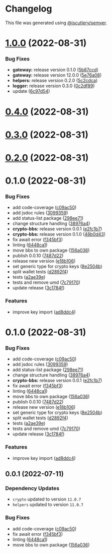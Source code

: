# Changelog

This file was generated using [@jscutlery/semver](https://github.com/jscutlery/semver).

# [1.0.0](https://github.com/trustcerts/trustchain-sdk/compare/crypto-bbs-0.1.0...crypto-bbs-1.0.0) (2022-08-31)


### Bug Fixes

* **gateway:** release version 0.1.0 ([5b87ccd](https://github.com/trustcerts/trustchain-sdk/commit/5b87ccdaa440cf0c784e247bc5099bddb65ca430))
* **gateway:** release version 12.0.0 ([5e76a08](https://github.com/trustcerts/trustchain-sdk/commit/5e76a08bc678585306a1cf8ba6625769e9206e57))
* **helpers:** release version 0.2.0 ([5c2cdca](https://github.com/trustcerts/trustchain-sdk/commit/5c2cdca0ed452d41368d7e2906ddd18ca58c7026))
* **logger:** release version 0.3.0 ([0c2df89](https://github.com/trustcerts/trustchain-sdk/commit/0c2df8912126700ee523fb21d787e549683c8935))
* update ([6c97d54](https://github.com/trustcerts/trustchain-sdk/commit/6c97d54ef32db9572d1acc3526c19f9b0286ec7d))



# [0.4.0](https://github.com/trustcerts/trustchain-sdk/compare/v0.3.0...v0.4.0) (2022-08-31)



# [0.3.0](https://github.com/trustcerts/trustchain-sdk/compare/v0.2.0...v0.3.0) (2022-08-31)



# [0.2.0](https://github.com/trustcerts/trustchain-sdk/compare/v0.1.0...v0.2.0) (2022-08-31)



# 0.1.0 (2022-08-31)


### Bug Fixes

* add code-coverage ([c09ac50](https://github.com/trustcerts/trustchain-sdk/commit/c09ac504a72a364455819ac738e6ebe994e417e4))
* add jsdoc rules ([3099359](https://github.com/trustcerts/trustchain-sdk/commit/3099359775efa0d7604d024280801781620bc9f6))
* add status-list package ([298ee71](https://github.com/trustcerts/trustchain-sdk/commit/298ee7185ae9cbb7f5bf7fdbb6327f84195741b2))
* change structure handling ([38976a4](https://github.com/trustcerts/trustchain-sdk/commit/38976a4ad8543ca3bfc7eec7e25313516fed1609))
* **crypto-bbs:** release version 0.0.1 ([e2fc1b7](https://github.com/trustcerts/trustchain-sdk/commit/e2fc1b71304cd4e16d467b6296080db95e0292cb))
* **crypto-bbs:** release version 0.1.0 ([48b0d43](https://github.com/trustcerts/trustchain-sdk/commit/48b0d4307715b5acd4ea20aedaa445927d70b31b))
* fix await error ([f345bf3](https://github.com/trustcerts/trustchain-sdk/commit/f345bf383ac097451ff1bf8d36f112c632c704b8))
* linting ([6448ca1](https://github.com/trustcerts/trustchain-sdk/commit/6448ca1da9a142e53207ef44c61d45d035e0effb))
* move bbs to own package ([156a036](https://github.com/trustcerts/trustchain-sdk/commit/156a036802da502e3ba0bdb65c8056ce69e5b1ea))
* publish 0.0.10 ([7487d22](https://github.com/trustcerts/trustchain-sdk/commit/7487d224c999a767b732b904809b6777f4edd12a))
* release new version ([e18b106](https://github.com/trustcerts/trustchain-sdk/commit/e18b1069def0cd78a73cdee4715bf58cfd9237b8))
* set generic type for crypto keys ([8e2504b](https://github.com/trustcerts/trustchain-sdk/commit/8e2504b37748bc9f385fa347d8c1d1da32d6ed62))
* split wallet tests ([d2892f4](https://github.com/trustcerts/trustchain-sdk/commit/d2892f4fcb626d3ba7a44e57c81b240842072791))
* tests ([a2ae39e](https://github.com/trustcerts/trustchain-sdk/commit/a2ae39e90939eb49563b520502b29944fcb6351e))
* tests and remove umd ([7c79170](https://github.com/trustcerts/trustchain-sdk/commit/7c791706195ace7c83cb0e51e5a16191495aab7f))
* update release ([3c1784f](https://github.com/trustcerts/trustchain-sdk/commit/3c1784fafea9a5e681b9f19e56b386e7f47ec55a))


### Features

* improve key import ([ad8ddc4](https://github.com/trustcerts/trustchain-sdk/commit/ad8ddc473024c710c24e64eac3c0d08b4a127326))



# 0.1.0 (2022-08-31)


### Bug Fixes

* add code-coverage ([c09ac50](https://github.com/trustcerts/trustchain-sdk/commit/c09ac504a72a364455819ac738e6ebe994e417e4))
* add jsdoc rules ([3099359](https://github.com/trustcerts/trustchain-sdk/commit/3099359775efa0d7604d024280801781620bc9f6))
* add status-list package ([298ee71](https://github.com/trustcerts/trustchain-sdk/commit/298ee7185ae9cbb7f5bf7fdbb6327f84195741b2))
* change structure handling ([38976a4](https://github.com/trustcerts/trustchain-sdk/commit/38976a4ad8543ca3bfc7eec7e25313516fed1609))
* **crypto-bbs:** release version 0.0.1 ([e2fc1b7](https://github.com/trustcerts/trustchain-sdk/commit/e2fc1b71304cd4e16d467b6296080db95e0292cb))
* fix await error ([f345bf3](https://github.com/trustcerts/trustchain-sdk/commit/f345bf383ac097451ff1bf8d36f112c632c704b8))
* linting ([6448ca1](https://github.com/trustcerts/trustchain-sdk/commit/6448ca1da9a142e53207ef44c61d45d035e0effb))
* move bbs to own package ([156a036](https://github.com/trustcerts/trustchain-sdk/commit/156a036802da502e3ba0bdb65c8056ce69e5b1ea))
* publish 0.0.10 ([7487d22](https://github.com/trustcerts/trustchain-sdk/commit/7487d224c999a767b732b904809b6777f4edd12a))
* release new version ([e18b106](https://github.com/trustcerts/trustchain-sdk/commit/e18b1069def0cd78a73cdee4715bf58cfd9237b8))
* set generic type for crypto keys ([8e2504b](https://github.com/trustcerts/trustchain-sdk/commit/8e2504b37748bc9f385fa347d8c1d1da32d6ed62))
* split wallet tests ([d2892f4](https://github.com/trustcerts/trustchain-sdk/commit/d2892f4fcb626d3ba7a44e57c81b240842072791))
* tests ([a2ae39e](https://github.com/trustcerts/trustchain-sdk/commit/a2ae39e90939eb49563b520502b29944fcb6351e))
* tests and remove umd ([7c79170](https://github.com/trustcerts/trustchain-sdk/commit/7c791706195ace7c83cb0e51e5a16191495aab7f))
* update release ([3c1784f](https://github.com/trustcerts/trustchain-sdk/commit/3c1784fafea9a5e681b9f19e56b386e7f47ec55a))


### Features

* improve key import ([ad8ddc4](https://github.com/trustcerts/trustchain-sdk/commit/ad8ddc473024c710c24e64eac3c0d08b4a127326))



## 0.0.1 (2022-07-11)

### Dependency Updates

* `crypto` updated to version `11.0.7`
* `helpers` updated to version `11.0.7`

### Bug Fixes

* add code-coverage ([c09ac50](https://github.com/trustcerts/trustchain-sdk/commit/c09ac504a72a364455819ac738e6ebe994e417e4))
* fix await error ([f345bf3](https://github.com/trustcerts/trustchain-sdk/commit/f345bf383ac097451ff1bf8d36f112c632c704b8))
* linting ([6448ca1](https://github.com/trustcerts/trustchain-sdk/commit/6448ca1da9a142e53207ef44c61d45d035e0effb))
* move bbs to own package ([156a036](https://github.com/trustcerts/trustchain-sdk/commit/156a036802da502e3ba0bdb65c8056ce69e5b1ea))

